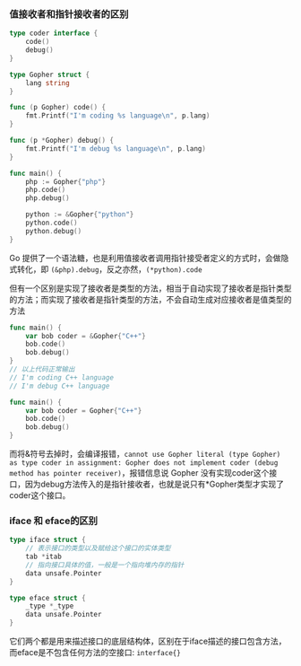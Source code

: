 ### 值接收者和指针接收者的区别

```go
type coder interface {
	code()
	debug()
}

type Gopher struct {
	lang string
}

func (p Gopher) code() {
	fmt.Printf("I'm coding %s language\n", p.lang)
}

func (p *Gopher) debug() {
	fmt.Printf("I'm debug %s language\n", p.lang)
}

func main() {
	php := Gopher{"php"}
	php.code()
	php.debug()

	python := &Gopher{"python"}
	python.code()
	python.debug()
}
```

Go 提供了一个语法糖，也是利用值接收者调用指针接受者定义的方式时，会做隐式转化，即 `(&php).debug`，反之亦然，`(*python).code`

但有一个区别是实现了接收者是类型的方法，相当于自动实现了接收者是指针类型的方法；而实现了接收者是指针类型的方法，不会自动生成对应接收者是值类型的方法

```go
func main() {
	var bob coder = &Gopher{"C++"}
	bob.code()
	bob.debug()
}
// 以上代码正常输出
// I'm coding C++ language
// I'm debug C++ language

func main() {
    var bob coder = Gopher{"C++"}
	bob.code()
	bob.debug()
}
```

而将&符号去掉时，会编译报错，`cannot use Gopher literal (type Gopher) as type coder in assignment: Gopher does not implement coder (debug method has pointer receiver)`，报错信息说 Gopher 没有实现coder这个接口，因为debug方法传入的是指针接收者，也就是说只有*Gopher类型才实现了coder这个接口。

### iface 和 eface的区别

```go
type iface struct {
    // 表示接口的类型以及赋给这个接口的实体类型
    tab *itab
    // 指向接口具体的值，一般是一个指向堆内存的指针
    data unsafe.Pointer
}

type eface struct {
    _type *_type
    data unsafe.Pointer
}
```

它们两个都是用来描述接口的底层结构体，区别在于iface描述的接口包含方法，而eface是不包含任何方法的空接口: `interface{}`